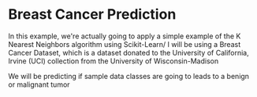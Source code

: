 # Breast Cancer Prediction
In this example, we're actually going to apply a simple example of the K Nearest Neighbors algorithm using Scikit-Learn/
I will be using a Breast Cancer Dataset, which is a dataset donated to the University of California, Irvine (UCI) collection from the University of Wisconsin-Madison

We will be predicting if sample data classes are going to leads to a benign or malignant tumor




